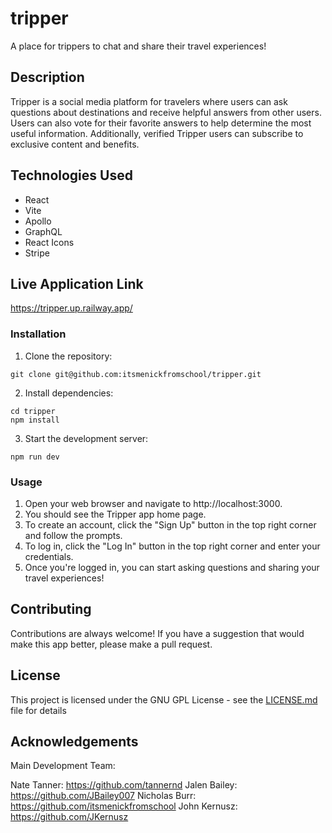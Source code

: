 # tripper

A place for trippers to chat and share their travel experiences!

## Description

Tripper is a social media platform for travelers where users can ask questions about destinations and receive helpful answers from other users. Users can also vote for their favorite answers to help determine the most useful information. Additionally, verified Tripper users can subscribe to exclusive content and benefits.

## Technologies Used

- React
- Vite
- Apollo
- GraphQL
- React Icons
- Stripe

## Live Application Link

https://tripper.up.railway.app/


### Installation

1. Clone the repository:

```
git clone git@github.com:itsmenickfromschool/tripper.git
```

2. Install dependencies:

```
cd tripper
npm install
```

3. Start the development server:

```
npm run dev
```

### Usage

1. Open your web browser and navigate to http://localhost:3000.
2. You should see the Tripper app home page.
3. To create an account, click the "Sign Up" button in the top right corner and follow the prompts.
4. To log in, click the "Log In" button in the top right corner and enter your credentials.
5. Once you're logged in, you can start asking questions and sharing your travel experiences!

## Contributing

Contributions are always welcome! If you have a suggestion that would make this app better, please make a pull request.

## License

This project is licensed under the GNU GPL License - see the [LICENSE.md](LICENSE.md) file for details

## Acknowledgements
Main Development Team:

Nate Tanner: https://github.com/tannernd
Jalen Bailey: https://github.com/JBailey007
Nicholas Burr: https://github.com/itsmenickfromschool
John Kernusz: https://github.com/JKernusz
